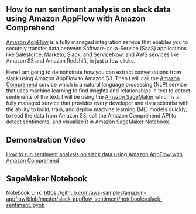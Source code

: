 ## How to run sentiment analysis on slack data using Amazon AppFlow with Amazon Comprehend

[Amazon AppFlow](https://aws.amazon.com/appflow/) is a fully managed integration service that enables you to securely transfer data between Software-as-a-Service (SaaS) applications like Salesforce, Marketo, Slack, and ServiceNow, and AWS services like Amazon S3 and Amazon Redshift, in just a few clicks. 

Here I am going to demonstrate how you can extract conversations from slack using Amazon AppFlow to Amazon S3. Then I will call the [Amazon Comprehend](https://aws.amazon.com/comprehend/) service which is a natural language processing (NLP) service that uses machine learning to find insights and relationships in text to detect sentiments of the text. I will be using the [Amazon SageMaker](https://aws.amazon.com/sagemaker/) which is a fully managed service that provides every developer and data scientist with the ability to build, train, and deploy machine learning (ML) models quickly, to read the data from Amazon S3, call the Amazon Comprehend API to detect sentiments, and visualize it in Amazon SageMaker Notebook.


## Demonstration Video
[How to run sentiment analysis on slack data using Amazon AppFlow with Amazon Comprehend](https://youtu.be/fCHkIwbcRtg)

## SageMaker Notebook
Notebook Link: https://github.com/aws-samples/amazon-appflow/blob/master/slack-appflow-sentiment/notebooks/slack-sentiment.ipynb

